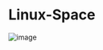 # Linux-Space
![image](https://github.com/user-attachments/assets/5af145b3-1d3f-4648-baf3-c19af1be6dfd)

